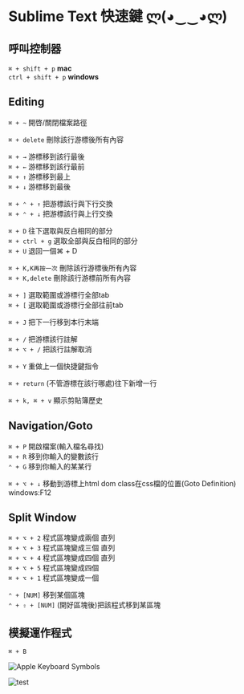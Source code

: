 # Sublime Text 快速鍵 ლ(◕‿‿◕ლ)

## 呼叫控制器
`⌘ + shift + p` __mac__   
`ctrl + shift + p` __windows__   

## Editing

`⌘ + ~`				開啓/關閉檔案路徑

`⌘ + delete`		刪除該行游標後所有內容

`⌘ + →`				游標移到該行最後   
`⌘ + ←`				游標移到該行最前   
`⌘ + ↑`				游標移到最上   
`⌘ + ↓`				游標移到最後

`⌘ + ⌃ + ↑`			把游標該行與下行交換   
`⌘ + ⌃ + ↓`			把游標該行與上行交換

`⌘ + D`				往下選取與反白相同的部分   
`⌘ + ctrl + g`    選取全部與反白相同的部分   
`⌘ + U`				退回一個⌘ + D

`⌘ + K,K再按一次`	刪除該行游標後所有內容   
`⌘ + K,delete`		刪除該行游標前所有內容

`⌘ + ]`				選取範圍或游標行全部tab   
`⌘ + [`				選取範圍或游標行全部往前tab

`⌘ + J`				把下一行移到本行末端

`⌘ + /`				把游標該行註解   
`⌘ + ⌥ + /`			把該行註解取消

`⌘ + Y`				重做上一個快捷鍵指令

`⌘ + return`		(不管游標在該行哪處)往下新增一行

`⌘ + k, ⌘ + v`  顯示剪貼簿歷史   

## Navigation/Goto

`⌘ + P`				開啟檔案(輸入檔名尋找)   
`⌘ + R`				移到你輸入的變數該行   
`⌃ + G`				移到你輸入的某某行

`⌘ + ⌥ + ↓`   移動到游標上html dom class在css檔的位置(Goto Definition)  windows:F12

## Split Window

`⌘ + ⌥ + 2`			程式區塊變成兩個 直列   
`⌘ + ⌥ + 3`			程式區塊變成三個 直列   
`⌘ + ⌥ + 4`			程式區塊變成四個 直列   
`⌘ + ⌥ + 5`			程式區塊變成四個    
`⌘ + ⌥ + 1`			程式區塊變成一個

`⌃ + [NUM]`			移到某個區塊   
`⌃ + ⇧ + [NUM]`		(開好區塊後)把該程式移到某區塊

## 模擬運作程式

`⌘ + B`

![Apple Keyboard Symbols](http://lh4.ggpht.com/_k4A-MBrzJmA/TI-6Na6zcBI/AAAAAAAAJ-o/85eQJwSGyjg/NewImage.jpg?imgmax=800)

![test](https://googledrive.com/host/0B_L9teaW5yGMQkM5N2ctVndFMm8)
